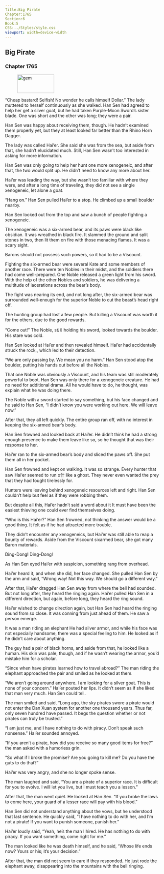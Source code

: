```yaml
---
Title:Big Pirate 
Chapter:1765 
Section:6 
Book:5 
CSS:../Styles/style.css 
viewport: width=device-width
---
```

  
## Big Pirate
### Chapter 1765
  
<figure>
	<img src="../Images/gem.gif" alt="gem" id="gem" width="120" height="60" />
</figure>
  

  
“Cheap bastard! Selfish! No wonder he calls himself Dollar.” The lady muttered to herself continuously as she walked. Han Sen had agreed to help her get a silver goat, but he had taken Purple-Moon Sword’s sister blade. One was short and the other was long; they were a pair.

Han Sen was happy about receiving them, though. He hadn’t examined them properly yet, but they at least looked far better than the Rhino Horn Dagger.

The lady was called Hai’er. She said she was from the sea, but aside from that, she hadn’t elucidated much. Still, Han Sen wasn’t too interested in asking for more information.

Han Sen was only going to help her hunt one more xenogeneic, and after that, the two would split up. He didn’t need to know any more about her.

Hai’er was leading the way, but she wasn’t too familiar with where they were, and after a long time of traveling, they did not see a single xenogeneic, let alone a goat.

“Hang on.” Han Sen pulled Hai’er to a stop. He climbed up a small boulder nearby.

Han Sen looked out from the top and saw a bunch of people fighting a xenogeneic.

The xenogeneic was a six-armed bear, and its paws were black like obsidian. It was wreathed in black fire. It slammed the ground and split stones in two, then lit them on fire with those menacing flames. It was a scary sight.

Barons should not possess such powers, so it had to be a Viscount.

Fighting the six-armed bear were several Kate and some members of another race. There were ten Nobles in their midst, and the soldiers there had come well-prepared. One Noble released a green light from his sword. With the help of the other Nobles and soldiers, he was delivering a multitude of lacerations across the bear’s body.

The fight was nearing its end, and not long after, the six-armed bear was surrounded well-enough for the superior Noble to cut the beast’s head right off.

The hunting group had lost a few people. But killing a Viscount was worth it for the others, due to the good rewards.

“Come out!” The Noble, st川 holding his sword, looked towards the boulder. His stare was cold.

Han Sen looked at Hai’er and then revealed himself. Hai’er had accidentally struck the rock,, which led to their detection.

“We are only passing by. We mean you no harm.” Han Sen stood atop the boulder, putting his hands out before all the Nobles.

That one Noble was obviously a Viscount, and his team was still moderately powerful to boot. Han Sen was only there for a xenogeneic creature. He had no need for additional drama. All he would have to do, he thought, was explain what he was doing there.

The Noble with a sword started to say something, but his face changed and he said to Han Sen, “I didn’t know you were working out here. We will leave now.”

After that, they all left quickly. The entire group ran off, with no interest in keeping the six-armed bear’s body.

Han Sen frowned and looked back at Hai’er. He didn’t think he had a strong enough presence to make them leave like so, so he thought that was their response to her.

Hai’er ran to the six-armed bear’s body and sliced the paws off. She put them all in her pocket.

Han Sen frowned and kept on walking. It was so strange. Every hunter that saw Hai’er seemed to run o什 like a ghost. They never even wanted the prey that they had fought tirelessly for.

Hunters were leaving behind xenogeneic resources left and right. Han Sen couldn’t help but feel as if they were robbing them.

But despite all this, Hai’er hadn’t said a word about it It must have been the easiest thieving one could ever find themselves doing.

“Who is this Hai’er?” Han Sen frowned, not thinking the answer would be a good thing. It felt as if he had attracted more trouble.

They didn’t encounter any xenogeneics, but Hai’er was still able to reap a bounty of rewards. Aside from the Viscount sixarmed bear, she got many Baron materials.

Ding-Dong! Ding-Dong!

As Han Sen eyed Hai’er with suspicion, something rang from overhead.

Hai’er heard it, and when she did, her face changed. She pulled Han Sen by the arm and said, “Wrong way! Not this way. We should go a different way.”

After that, Hai’er dragged Han Sen away from where the bell had sounded. But not long after, they heard the ringing again. Hai’er pulled Han Sen in a different direction, but again, before long, they heard the ring sound.

Hai’er wished to change direction again, but Han Sen had heard the ringing sound from so close. It was conning from just ahead of them. He saw a person emerge.

It was a man riding an elephant He had silver armor, and while his face was not especially handsome, there was a special feeling to him. He looked as if he didn’t care about anything.

The guy had a pair of black horns, and aside from that, he looked like a human. His skin was pale, though, and if he wasn’t wearing the armor, you’d mistake him for a scholar.

“Since when have pirates learned how to travel abroad?” The man riding the elephant approached the pair and smiled as he looked at them.

“We aren’t going around anywhere. I am looking for a silver goat. This is none of your concern.” Hai’er pouted her lips. It didn’t seem as if she liked that man very much. Han Sen could tell.

The man smiled and said, “Long ago, the sky pirates swore a pirate would not enter the Dan Xuan system for another one thousand years. Thus far, only seven hundred have passed. It begs the question whether or not pirates can truly be trusted.”

“I am just me, and I have nothing to do with piracy. Don’t speak such nonsense.” Hai’er sounded annoyed.

“If you aren’t a pirate, how did you receive so many good items for free?” the man asked with a humorless grin.

“So what if I broke the promise? Are you going to kill me? Do you have the guts to do that?”

Hai’er was very angry, and she no longer spoke sense.

The man laughed and said, “You are a pirate of a superior race. It is difficult for you to evolve. I will let you live, but I must teach you a lesson.”

After that, the man went quiet. He looked at Han Sen. “If you broke the laws to come here, your guard of a lesser race will pay with his blood.”

Han Sen did not understand anything about the vows, but he understood that last sentence. He quickly said, “I have nothing to do with her, and I’m not a pirate! If you want to punish someone, punish her.”

Hai’er loudly said, “Yeah, he’s the man I hired. He has nothing to do with piracy. If you want something, come right for me.”

The man looked like he was death himself, and he said, “Whose life ends now? Yours or his; it’s your decision.”

After that, the man did not seem to care if they responded. He just rode the elephant away, disappearing into the mountains with the bell ringing.
